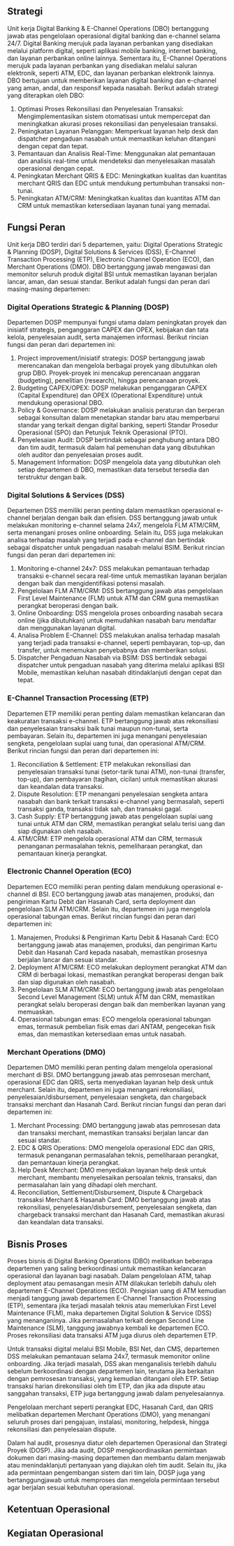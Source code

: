 
## Strategi

Unit kerja Digital Banking & E-Channel Operations (DBO) bertanggung jawab atas pengelolaan operasional digital banking dan e-channel selama 24/7. Digital Banking merujuk pada layanan perbankan yang disediakan melalui platform digital, seperti aplikasi mobile banking, internet banking, dan layanan perbankan online lainnya. Sementara itu, E-Channel Operations merujuk pada layanan perbankan yang disediakan melalui saluran elektronik, seperti ATM, EDC, dan layanan perbankan elektronik lainnya. DBO bertujuan untuk memberikan layanan digital banking dan e-channel yang aman, andal, dan responsif kepada nasabah. Berikut adalah strategi yang diterapkan oleh DBO:

1. Optimasi Proses Rekonsiliasi dan Penyelesaian Transaksi: Mengimplementasikan sistem otomatisasi untuk mempercepat dan meningkatkan akurasi proses rekonsiliasi dan penyelesaian transaksi.
2. Peningkatan Layanan Pelanggan: Memperkuat layanan help desk dan dispatcher pengaduan nasabah untuk memastikan keluhan ditangani dengan cepat dan tepat.
3. Pemantauan dan Analisis Real-Time: Menggunakan alat pemantauan dan analisis real-time untuk mendeteksi dan menyelesaikan masalah operasional dengan cepat.
4. Peningkatan Merchant QRIS & EDC: Meningkatkan kualitas dan kuantitas merchant QRIS dan EDC untuk mendukung pertumbuhan transaksi non-tunai.
5. Peningkatan ATM/CRM: Meningkatkan kualitas dan kuantitas ATM dan CRM untuk memastikan ketersediaan layanan tunai yang memadai.

## Fungsi Peran

Unit kerja DBO terdiri dari 5 departemen, yaitu: Digital Operations Strategic & Planning (DOSP), Digital Solutions & Services (DSS), E-Channel Transaction Processing (ETP), Electronic Channel Operation (ECO), dan Merchant Operations (DMO). DBO bertanggung jawab mengawasi dan memonitor seluruh produk digital BSI untuk memastikan layanan berjalan lancar, aman, dan sesuai standar. Berikut adalah fungsi dan peran dari masing-masing departemen:

### Digital Operations Strategic & Planning (DOSP)

Departemen DOSP mempunyai fungsi utama dalam peningkatan proyek dan inisiatif strategis, penganggaran CAPEX dan OPEX, kebijakan dan tata kelola, penyelesaian audit, serta manajemen informasi. Berikut rincian fungsi dan peran dari departemen ini:

1. Project improvement/inisiatif strategis: DOSP bertanggung jawab merencanakan dan mengelola berbagai proyek yang dibutuhkan oleh grup DBO. Proyek-proyek ini mencakup perencanaan anggaran (budgeting), penelitian (research), hingga perencanaan proyek.
2. Budgeting CAPEX/OPEX: DOSP melakukan penganggaran CAPEX (Capital Expenditure) dan OPEX (Operational Expenditure) untuk mendukung operasional DBO.
3. Policy & Governance: DOSP melakukan analisis peraturan dan berperan sebagai konsultan dalam menetapkan standar baru atau memperbarui standar yang terkait dengan digital banking, seperti Standar Prosedur Operasional (SPO) dan Petunjuk Teknik Operasional (PTO).
4. Penyelesaian Audit: DOSP bertindak sebagai penghubung antara DBO dan tim audit, termasuk dalam hal pemenuhan data yang dibutuhkan oleh auditor dan penyelesaian proses audit.
5. Management Information: DOSP mengelola data yang dibutuhkan oleh setiap departemen di DBO, memastikan data tersebut tersedia dan terstruktur dengan baik.

### Digital Solutions & Services (DSS)

Departemen DSS memiliki peran penting dalam memastikan operasional e-channel berjalan dengan baik dan efisien. DSS bertanggung jawab untuk melakukan monitoring e-channel selama 24x7, mengelola FLM ATM/CRM, serta menangani proses online onboarding. Selain itu, DSS juga melakukan analisa terhadap masalah yang terjadi pada e-channel dan bertindak sebagai dispatcher untuk pengaduan nasabah melalui BSIM. Berikut rincian fungsi dan peran dari departemen ini:

1. Monitoring e-channel 24x7: DSS melakukan pemantauan terhadap transaksi e-channel secara real-time untuk memastikan layanan berjalan dengan baik dan mengidentifikasi potensi masalah.
2. Pengelolaan FLM ATM/CRM: DSS bertanggung jawab atas pengelolaan First Level Maintenance (FLM) untuk ATM dan CRM guna memastikan perangkat beroperasi dengan baik.
3. Online Onboarding: DSS mengelola proses onboarding nasabah secara online (jika dibutuhkan) untuk memudahkan nasabah baru mendaftar dan menggunakan layanan digital.
4. Analisa Problem E-Channel: DSS melakukan analisa terhadap masalah yang terjadi pada transaksi e-channel, seperti pembayaran, top-up, dan transfer, untuk menemukan penyebabnya dan memberikan solusi.
5. Dispatcher Pengaduan Nasabah via BSIM: DSS bertindak sebagai dispatcher untuk pengaduan nasabah yang diterima melalui aplikasi BSI Mobile, memastikan keluhan nasabah ditindaklanjuti dengan cepat dan tepat.

### E-Channel Transaction Processing (ETP)

Departemen ETP memiliki peran penting dalam memastikan kelancaran dan keakuratan transaksi e-channel. ETP bertanggung jawab atas rekonsiliasi dan penyelesaian transaksi baik tunai maupun non-tunai, serta pembayaran. Selain itu, departemen ini juga menangani penyelesaian sengketa, pengelolaan suplai uang tunai, dan operasional ATM/CRM. Berikut rincian fungsi dan peran dari departemen ini:

1. Reconciliation & Settlement: ETP melakukan rekonsiliasi dan penyelesaian transaksi tunai (setor-tarik tunai ATM), non-tunai (transfer, top-up), dan pembayaran (tagihan, cicilan) untuk memastikan akurasi dan keandalan data transaksi.
2. Dispute Resolution: ETP menangani penyelesaian sengketa antara nasabah dan bank terkait transaksi e-channel yang bermasalah, seperti transaksi ganda, transaksi tidak sah, dan transaksi gagal.
3. Cash Supply: ETP bertanggung jawab atas pengelolaan suplai uang tunai untuk ATM dan CRM, memastikan perangkat selalu terisi uang dan siap digunakan oleh nasabah.
4. ATM/CRM: ETP mengelola operasional ATM dan CRM, termasuk penanganan permasalahan teknis, pemeliharaan perangkat, dan pemantauan kinerja perangkat.

### Electronic Channel Operation (ECO)

Departemen ECO memiliki peran penting dalam mendukung operasional e-channel di BSI. ECO bertanggung jawab atas manajemen, produksi, dan pengiriman Kartu Debit dan Hasanah Card, serta deployment dan pengelolaan SLM ATM/CRM. Selain itu, departemen ini juga mengelola operasional tabungan emas. Berikut rincian fungsi dan peran dari departemen ini:

1. Manajemen, Produksi & Pengiriman Kartu Debit & Hasanah Card: ECO bertanggung jawab atas manajemen, produksi, dan pengiriman Kartu Debit dan Hasanah Card kepada nasabah, memastikan prosesnya berjalan lancar dan sesuai standar.
2. Deployment ATM/CRM: ECO melakukan deployment perangkat ATM dan CRM di berbagai lokasi, memastikan perangkat beroperasi dengan baik dan siap digunakan oleh nasabah.
3. Pengelolaan SLM ATM/CRM: ECO bertanggung jawab atas pengelolaan Second Level Management (SLM) untuk ATM dan CRM, memastikan perangkat selalu beroperasi dengan baik dan memberikan layanan yang memuaskan.
4. Operasional tabungan emas: ECO mengelola operasional tabungan emas, termasuk pembelian fisik emas dari ANTAM, pengecekan fisik emas, dan memastikan ketersediaan emas untuk nasabah. 

### Merchant Operations (DMO)

Departemen DMO memiliki peran penting dalam mengelola operasional merchant di BSI. DMO bertanggung jawab atas pemrosesan merchant, operasional EDC dan QRIS, serta menyediakan layanan help desk untuk merchant. Selain itu, departemen ini juga menangani rekonsiliasi, penyelesaian/disbursement, penyelesaian sengketa, dan chargeback transaksi merchant dan Hasanah Card. Berikut rincian fungsi dan peran dari departemen ini:

1. Merchant Processing: DMO bertanggung jawab atas pemrosesan data dan transaksi merchant, memastikan transaksi berjalan lancar dan sesuai standar.
2. EDC & QRIS Operations: DMO mengelola operasional EDC dan QRIS, termasuk penanganan permasalahan teknis, pemeliharaan perangkat, dan pemantauan kinerja perangkat.
3. Help Desk Merchant: DMO menyediakan layanan help desk untuk merchant, membantu menyelesaikan persoalan teknis, transaksi, dan permasalahan lain yang dihadapi oleh merchant.
4. Reconciliation, Settlement/Disbursement, Dispute & Chargeback transaksi Merchant & Hasanah Card: DMO bertanggung jawab atas rekonsiliasi, penyelesaian/disbursement, penyelesaian sengketa, dan chargeback transaksi merchant dan Hasanah Card, memastikan akurasi dan keandalan data transaksi.

## Bisnis Proses

Proses bisnis di Digital Banking Operations (DBO) melibatkan beberapa departemen yang saling berkoordinasi untuk memastikan kelancaran operasional dan layanan bagi nasabah. Dalam pengelolaan ATM, tahap deployment atau pemasangan mesin ATM dilakukan terlebih dahulu oleh departemen E-Channel Operations (ECO). Pengisian uang di ATM kemudian menjadi tanggung jawab departemen E-Channel Transaction Processing (ETP), sementara jika terjadi masalah teknis atau memerlukan First Level Maintenance (FLM), maka departemen Digital Solution & Service (DSS) yang menanganinya. Jika permasalahan terkait dengan Second Line Maintenance (SLM), tanggung jawabnya kembali ke departemen ECO. Proses rekonsiliasi data transaksi ATM juga diurus oleh departemen ETP.

Untuk transaksi digital melalui BSI Mobile, BSI Net, dan CMS, departemen DSS melakukan pemantauan selama 24x7, termasuk memonitor online onboarding. Jika terjadi masalah, DSS akan menganalisis terlebih dahulu sebelum berkoordinasi dengan departemen lain, terutama jika berkaitan dengan pemrosesan transaksi, yang kemudian ditangani oleh ETP. Setiap transaksi harian direkonsiliasi oleh tim ETP, dan jika ada dispute atau sanggahan transaksi, ETP juga bertanggung jawab dalam penyelesaiannya.

Pengelolaan merchant seperti perangkat EDC, Hasanah Card, dan QRIS melibatkan departemen Merchant Operations (DMO), yang menangani seluruh proses dari pengajuan, instalasi, monitoring, helpdesk, hingga rekonsiliasi dan penyelesaian dispute.

Dalam hal audit, prosesnya diatur oleh departemen Operasional dan Strategi Proyek (DOSP). Jika ada audit, DOSP mengkoordinasikan permintaan dokumen dari masing-masing departemen dan membantu dalam menjawab atau menindaklanjuti pertanyaan yang diajukan oleh tim audit. Selain itu, jika ada permintaan pengembangan sistem dari tim lain, DOSP juga yang bertanggungjawab untuk memproses dan mengelola permintaan tersebut agar berjalan sesuai kebutuhan operasional.

## Ketentuan Operasional

## Kegiatan Operasional